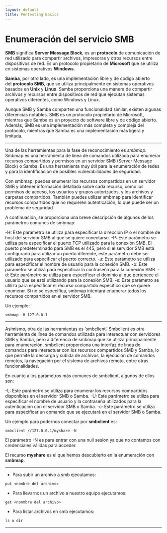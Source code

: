 ```yaml
---
layout: default
title: Pentesting Basics
---
```


# Enumeración del servicio SMB

**SMB** significa **Server Message Block**, es un **protocolo** de comunicación de red utilizado para compartir archivos, impresoras y otros recursos entre dispositivos de red. Es un protocolo propietario de **Microsoft** que se utiliza en sistemas operativos **Windows**.

**Samba**, por otro lado, es una implementación libre y de código abierto del **protocolo SMB**, que se utiliza principalmente en sistemas operativos basados en **Unix** y **Linux**. Samba proporciona una manera de compartir archivos y recursos entre dispositivos de red que ejecutan sistemas operativos diferentes, como Windows y Linux.

Aunque SMB y Samba comparten una funcionalidad similar, existen algunas diferencias notables. SMB es un protocolo propietario de Microsoft, mientras que Samba es un proyecto de software libre y de código abierto. Además, SMB es una implementación más completa y compleja del protocolo, mientras que Samba es una implementación más ligera y limitada.

---

Una de las herramientas para la fase de reconocimiento es *smbmap*. Smbmap es una herramienta de línea de comandos utilizada para enumerar recursos compartidos y permisos en un servidor SMB (Server Message Block) o Samba. Es una herramienta muy útil para la enumeración de redes y para la identificación de posibles vulnerabilidades de seguridad.

Con smbmap, puedes enumerar los recursos compartidos en un servidor SMB y obtener información detallada sobre cada recurso, como los permisos de acceso, los usuarios y grupos autorizados, y los archivos y carpetas compartidos. También puedes utilizar smbmap para identificar recursos compartidos que no requieren autenticación, lo que puede ser un problema de seguridad.

A continuación, se proporciona una breve descripción de algunos de los parámetros comunes de smbmap:

-H: Este parámetro se utiliza para especificar la dirección IP o el nombre de host del servidor SMB al que se quiere conectarse.
 -P: Este parámetro se utiliza para especificar el puerto TCP utilizado para la conexión SMB. El puerto predeterminado para SMB es el 445, pero si el servidor SMB está configurado para utilizar un puerto diferente, este parámetro debe ser utilizado para especificar el puerto correcto.
-u: Este parámetro se utiliza para especificar el nombre de usuario para la conexión SMB.
-p: Este parámetro se utiliza para especificar la contraseña para la conexión SMB.
-d: Este parámetro se utiliza para especificar el dominio al que pertenece el usuario que se está utilizando para la conexión SMB.
-s: Este parámetro se utiliza para especificar el recurso compartido específico que se quiere enumerar. Si no se especifica, smbmap intentará enumerar todos los recursos compartidos en el servidor SMB.

Un ejemplo:

```
smbmap -H 127.0.0.1
```

---

Asimismo, otra de las herramientas  es ‘smbclient‘. Smbclient es otra herramienta de línea de comandos utilizada para interactuar con servidores SMB y Samba, pero a diferencia de smbmap que se utiliza principalmente para enumeración, smbclient proporciona una interfaz de línea de comandos para interactuar con los recursos compartidos SMB y Samba, lo que permite la descarga y subida de archivos, la ejecución de comandos remotos, la navegación por el sistema de archivos remoto, entre otras funcionalidades.

En cuanto a los parámetros más comunes de smbclient, algunos de ellos son:

-L: Este parámetro se utiliza para enumerar los recursos compartidos disponibles en el servidor SMB o Samba.
-U: Este parámetro se utiliza para especificar el nombre de usuario y la contraseña utilizados para la autenticación con el servidor SMB o Samba.
-c: Este parámetro se utiliza para especificar un comando que se ejecutará en el servidor SMB o Samba.

Un ejemplo para podernos conectar por **smbclient** es:

```
smbclient //127.0.0.1/myshare -N
```


El parámetro -N es para entrar con una null sesion ya que no contamos con credenciales válidas para acceder.

El recurso **myshare** es el que hemos descubierto en la enumeración con **smbmap**.

---

- Para subir un archivo a smb ejecutamos:

```
put <nombre del archivo>
```

- Para llevarnos un archivo a nuestro equipo ejecutamos:

```
get <nommbre del archivo>
```

- Para listar archivos en smb ejecutamos:

```
ls o dir
```

---


